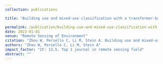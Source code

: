 ```yaml
---
collection: publications

title: "Building use and mixed-use classification with a transformer-based network fusing satellite images and geospatial textual information"

permalink: /publication/building-use-and-mixed-use-classification-with-a-transformer-based-network-fusing-satellite-images-and-geospatial-textual-information
date: 2023-01-01
venue: "Remote Sensing of Environment"
citation: "Zhou W, Persello C, Li M, Stein A. Building use and mixed-use classification with a transformer-based network fusing satellite images and geospatial textual information. Remote Sensing of Environment, 2023, 297: 113767."
authors: "Zhou W, Persello C, Li M, Stein A"
impact_factor: "IF: 13.5. Top 1 journal in remote sensing field"
abstract: ""
---
```

